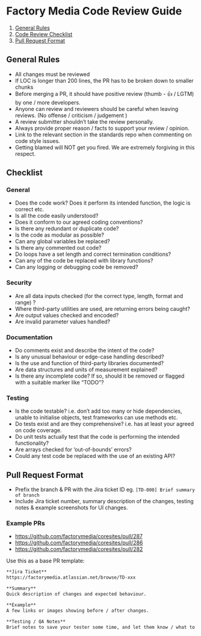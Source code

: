 # Factory Media Code Review Guide

  1. [General Rules](#general-rules)
  1. [Code Review Checklist](#checklist)
  1. [Pull Request Format](#pull-request-format)


## General Rules

  - All changes must be reviewed
  - If LOC is longer than 200 lines, the PR has to be broken down to smaller chunks
  - Before merging a PR, it should have positive review (thumb - :+1: / LGTM) by one / more developers.
  - Anyone can review and reviewers should be careful when leaving reviews. (No offense / criticism / judgement )
  - A review submitter shouldn’t take the review personally.
  - Always provide proper reason / facts to support your review / opinion.
  - Link to the relevant section in the standards repo when commenting on code style issues.
  - Getting blamed will NOT get you fired. We are extremely forgiving in this respect.


## Checklist

### General
  - Does the code work? Does it perform its intended function, the logic is correct etc.
  - Is all the code easily understood?
  - Does it conform to our agreed coding conventions?
  - Is there any redundant or duplicate code?
  - Is the code as modular as possible?
  - Can any global variables be replaced?
  - Is there any commented out code?
  - Do loops have a set length and correct termination conditions?
  - Can any of the code be replaced with library functions?
  - Can any logging or debugging code be removed?

### Security
  - Are all data inputs checked (for the correct type, length, format and range) ?
  - Where third-party utilities are used, are returning errors being caught?
  - Are output values checked and encoded?
  - Are invalid parameter values handled?

### Documentation
  - Do comments exist and describe the intent of the code?
  - Is any unusual behaviour or edge-case handling described?
  - Is the use and function of third-party libraries documented?
  - Are data structures and units of measurement explained?
  - Is there any incomplete code? If so, should it be removed or flagged with a suitable marker like “TODO”?

### Testing
  - Is the code testable? i.e. don’t add too many or hide dependencies, unable to initialise objects, test frameworks can use methods etc.
  - Do tests exist and are they comprehensive? i.e. has at least your agreed on code coverage.
  - Do unit tests actually test that the code is performing the intended functionality?
  - Are arrays checked for ‘out-of-bounds’ errors?
  - Could any test code be replaced with the use of an existing API?


## Pull Request Format
  - Prefix the branch & PR with the Jira ticket ID eg. `[TD-000] Brief summary of branch`
  - Include Jira ticket number, summary description of the changes, testing notes & example screenshots for UI changes.

### Example PRs
  - https://github.com/factorymedia/coresites/pull/287
  - https://github.com/factorymedia/coresites/pull/286
  - https://github.com/factorymedia/coresites/pull/282

Use this as a base PR template:

```md
**Jira Ticket**
https://factorymedia.atlassian.net/browse/TD-xxx

**Summary**
Quick description of changes and expected behaviour.

**Example**
A few links or images showing before / after changes.

**Testing / QA Notes**
Brief notes to save your tester some time, and let them know / what to test for.

```

